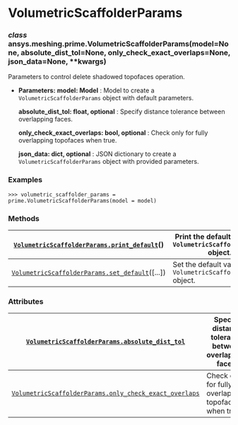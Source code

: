 <!-- vale off -->

<a id="volumetricscaffolderparams"></a>

# VolumetricScaffolderParams

<a id="ansys.meshing.prime.VolumetricScaffolderParams"></a>

### *class* ansys.meshing.prime.VolumetricScaffolderParams(model=None, absolute_dist_tol=None, only_check_exact_overlaps=None, json_data=None, \*\*kwargs)

Parameters to control delete shadowed topofaces operation.

* **Parameters:**
  **model: Model**
  : Model to create a `VolumetricScaffolderParams` object with default parameters.

  **absolute_dist_tol: float, optional**
  : Specify distance tolerance between overlapping faces.

  **only_check_exact_overlaps: bool, optional**
  : Check only for fully overlapping topofaces when true.

  **json_data: dict, optional**
  : JSON dictionary to create a `VolumetricScaffolderParams` object with provided parameters.

### Examples

```pycon
>>> volumetric_scaffolder_params = prime.VolumetricScaffolderParams(model = model)
```

<!-- !! processed by numpydoc !! -->

### Methods

| [`VolumetricScaffolderParams.print_default`](ansys.meshing.prime.VolumetricScaffolderParams.print_default.md#ansys.meshing.prime.VolumetricScaffolderParams.print_default)()   | Print the default values of `VolumetricScaffolderParams` object.   |
|--------------------------------------------------------------------------------------------------------------------------------------------------------------------------------|--------------------------------------------------------------------|
| [`VolumetricScaffolderParams.set_default`](ansys.meshing.prime.VolumetricScaffolderParams.set_default.md#ansys.meshing.prime.VolumetricScaffolderParams.set_default)([...])    | Set the default values of the `VolumetricScaffolderParams` object. |

### Attributes

| [`VolumetricScaffolderParams.absolute_dist_tol`](ansys.meshing.prime.VolumetricScaffolderParams.absolute_dist_tol.md#ansys.meshing.prime.VolumetricScaffolderParams.absolute_dist_tol)                         | Specify distance tolerance between overlapping faces.   |
|----------------------------------------------------------------------------------------------------------------------------------------------------------------------------------------------------------------|---------------------------------------------------------|
| [`VolumetricScaffolderParams.only_check_exact_overlaps`](ansys.meshing.prime.VolumetricScaffolderParams.only_check_exact_overlaps.md#ansys.meshing.prime.VolumetricScaffolderParams.only_check_exact_overlaps) | Check only for fully overlapping topofaces when true.   |
<!-- vale on -->
